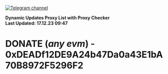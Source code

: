 [![Telegram channel](https://img.shields.io/endpoint?url=https://runkit.io/damiankrawczyk/telegram-badge/branches/master?url=https://t.me/n4z4v0d)](https://t.me/n4z4v0d) 

**Dynamic Updates Proxy List with Proxy Checker**  
**Last Updated: 17.12.23 09:47**

# DONATE (_any evm_) - 0xDEADf12DE9A24b47Da0a43E1bA70B8972F5296F2
